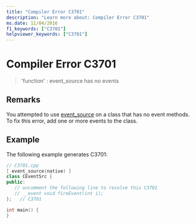 ```yaml
---
title: "Compiler Error C3701"
description: "Learn more about: Compiler Error C3701"
ms.date: 11/04/2016
f1_keywords: ["C3701"]
helpviewer_keywords: ["C3701"]
---
```

# Compiler Error C3701

> 'function' : event_source has no events

## Remarks

You attempted to use [event_source](../../windows/attributes/event-source.md) on a class that has no event methods. To fix this error, add one or more events to the class.

## Example

The following example generates C3701:

```cpp
// C3701.cpp
[ event_source(native) ]
class CEventSrc {
public:
   // uncomment the following line to resolve this C3701
   // __event void fireEvent(int i);
};   // C3701

int main() {
}
```
